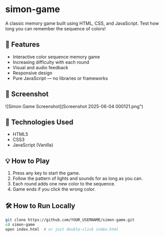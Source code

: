 # simon-game
A classic memory game built using HTML, CSS, and JavaScript. Test how long you can remember the sequence of colors!
## 📌 Features
- Interactive color sequence memory game
- Increasing difficulty with each round
- Visual and audio feedback
- Responsive design
- Pure JavaScript — no libraries or frameworks

## 📸 Screenshot
![Simon Game Screenshot](Screenshot 2025-06-04 000121.png") 

## 🚀 Technologies Used
- HTML5
- CSS3
- JavaScript (Vanilla)

## 💡 How to Play
1. Press any key to start the game.
2. Follow the pattern of lights and sounds for as long as you can.
3. Each round adds one new color to the sequence.
4. Game ends if you click the wrong color.

## 🛠️ How to Run Locally
```bash
git clone https://github.com/YOUR_USERNAME/simon-game.git
cd simon-game
open index.html  # or just double-click index.html
